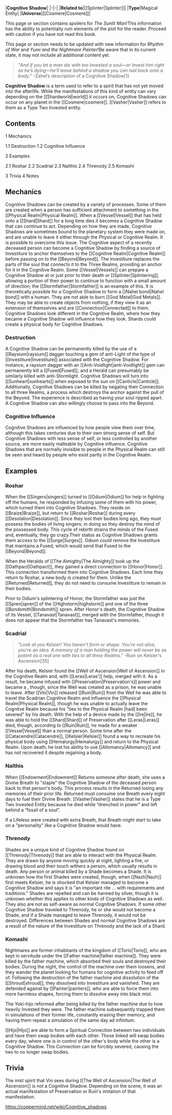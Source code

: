 |**Cognitive Shadow**|
|-|-|
|**Related to**|[[Splinter\|Splinter]]|
|**Type**|Magical Entity|
|**Universe**|[[Cosmere\|Cosmere]]|

This page or section contains spoilers for *The Sunlit Man*!This information has the ability to potentially ruin elements of the plot for the reader. Proceed with caution if you have not read this book.

This page or section needs to be updated with new information for *Rhythm of War* and *Yumi and the Nightmare Painter*!Be aware that in its current state, it may not include all additional content yet.

>“*And if you let a man die with too Invested a soul—or Invest him right as he’s dying—he’ll leave behind a shadow you can nail back onto a body.*”
\-Zahel’s description of a Cognitive Shadow[1]


**Cognitive Shadow** is a term used to refer to a spirit that has not yet moved into the afterlife. While the manifestations of this kind of entity can vary depending on the [[Shardworld\|world]] it occurs on, Cognitive Shadows can occur on any planet in the [[Cosmere\|cosmere]]. [[Vasher\|Vasher]] refers to them as a Type Two Invested entity.

## Contents

1 Mechanics

1.1 Destruction
1.2 Cognitive Influence


2 Examples

2.1 Roshar
2.2 Scadrial
2.3 Nalthis
2.4 Threnody
2.5 Komashi


3 Trivia
4 Notes


## Mechanics
Cognitive Shadows can be created by a variety of processes. Some of them are created when a person has sufficient attachment to something in the [[Physical Realm\|Physical Realm]]. When a [[Vessel\|Vessel]] that has held onto a [[Shard\|Shard]] for a long time dies it becomes a Cognitive Shadow that can continue to act. Depending on how they are made, Cognitive Shadows are sometimes bound to the planetary system they were made on, and are unable to leave it either through the Physical or Cognitive Realm. It is possible to overcome this issue.
The Cognitive aspect of a recently deceased person can become a Cognitive Shadow by finding a source of Investiture to anchor themselves to the [[Cognitive Realm\|Cognitive Realm]] before passing on to the [[Beyond\|Beyond]]. The Investiture replaces the parts of the soul that connects it to the Three Realms, providing an anchor for it in the Cognitive Realm. Some [[Vessel\|Vessels]] can prepare a Cognitive Shadow at or just prior to their death or [[Splinter\|Splintering]], allowing a portion of their power to continue to function with a small amount of direction; the [[Stormfather\|Stormfather]] is an example of this.
It is theoretically possible for a Cognitive Shadow to form a [[Nahel bond\|Nahel bond]] with a human. They are not able to burn [[God Metal\|God Metals]]. They may be able to create objects from nothing, if they view it as an extension of themselves and are [[Connection\|Connected]] to them.
Cognitive Shadows look different in the Cognitive Realm, where how they became a Cognitive Shadow will influence how they look. Shards could create a physical body for Cognitive Shadows.

### Destruction
A Cognitive Shadow can be permanently killed by the use of a [[Raysium\|raysium]] dagger touching a gem of anti-Light of the type of [[Investiture\|Investiture]] associated with the Cognitive Shadow. For instance, a raysium dagger with an [[Anti-Voidlight\|anti-Voidlight]] gem can permanently kill a [[Fused\|Fused]], and a Herald can presumably be similarly killed with anti-Stormlight. Cognitive Shadows will turn into [[Sunheart\|sunhearts]] when exposed to the sun on [[Canticle\|Canticle]].
Additionally, Cognitive Shadows can be killed by negating their Connection to all three Realms, a process which destroys the anchor against the pull of the Beyond. The experience is described as having your soul ripped apart.
A Cognitive Shadow can also willingly choose to pass into the Beyond.

### Cognitive Influence
Cognitive Shadows are influenced by how people view them over time, although this takes centuries due to their own strong sense of self. But Cognitive Shadows with less sense of self, or less controlled by another source, are more easily malleable by Cognitive influence. Cognitive Shadows that are normally invisible to people in the Physical Realm can still be seen and heard by people who exist partly in the Cognitive Realm.

## Examples
### Roshar

When the [[Singers\|singers]] turned to [[Odium\|Odium]] for help in fighting off the humans, he responded by infusing some of them with his power, which turned them into Cognitive Shadows. They reside on [[Braize\|Braize]], but return to [[Roshar\|Roshar]] during every [[Desolation\|Desolation]]. Since they lost their bodies long ago, they must possess the bodies of living singers; in doing so they destroy the mind of the possessed body. This cycle of rebirth strains the minds of the Fused and, eventually, they go crazy.Their status as Cognitive Shadows grants them access to the [[Surge\|Surges]]. Odium could remove the Investiture that maintains a Fused, which would send that Fused to the [[Beyond\|Beyond]].


When the Heralds of [[The Almighty\|The Almighty]] took up the [[Oathpact\|Oathpact]], they gained a direct connection to [[Honor\|Honor]]. This connection transformed them into Cognitive Shadows. Each time they return to Roshar, a new body is created for them. Unlike the [[Returned\|Returned]], they do not need to consume Investiture to remain in their bodies.


Prior to Odium's splintering of Honor, the Stormfather was just the [[Spren\|spren]] of the [[Highstorm\|highstorm]] and one of the three [[Bondsmith\|Bondsmith]] spren. After Honor's death, the Cognitive Shadow of its Vessel, [[Tanavast\|Tanavast]], merged with the Stormfather, though it does not appear that the Stormfather has Tanavast's memories.

### Scadrial

>“*Look at you Kelsier! You haven't form or shape. You're not alive, you're an idea. A memory of a man holding the power will never be as potent as a real one with ties to all three Realms.*”
\-Ruin on Kelsier's Ascension[35]

After his death, Kelsier found the [[Well of Ascension\|Well of Ascension]] in the Cognitive Realm and, with [[Leras\|Leras']] help, merged with it. As a result, he became infused with [[Preservation\|Preservation's]] power and became a , though, since the Well was created as a prison, he was unable to leave. After [[Vin\|Vin]] released [[Ruin\|Ruin]] from the Well he was able to travel the Scadrian Cognitive Realm and influence the [[Physical Realm\|Physical Realm]], though he was unable to actually leave the Cognitve Realm because his "ties to the Physical Realm [had] been severed" by his death. With the help of a device made by the [[Ire\|Ire]], he was able to hold the [[Shard\|Shard]] of Preservation after [[Leras\|Leras]] died, though, according to [[Ruin\|Ruin]], he made for a weaker [[Vessel\|Vessel]] than a normal person. Some time after the [[Catacendre\|Catacendre]], [[Kelsier\|Kelsier]] found a way to recreate his physical body using [[Hemalurgy\|Hemalurgy]] and return to the Physical Realm. Upon death, he lost his ability to use [[Allomancy\|Allomancy]] and has not recovered it despite regaining a body.

### Nalthis

When [[Endowment\|Endowment]] Returns someone after death, she uses a Divine Breath to "staple" the Cognitive Shadow of the deceased person back to that person's body. This process results in the Returned losing any memories of their prior life. Returned must consume one Breath every eight days to fuel their Divine Breath. [[Vasher\|Vasher]] states that he is a Type Two Invested Entity because he died while “drenched in power” and left behind a “fossil of a soul”.


If a Lifeless were created with extra Breath, that Breath might start to take on a "personality" like a Cognitive Shadow would have.

### Threnody

Shades are a unique kind of Cognitive Shadow found on [[Threnody\|Threnody]] that are able to interact with the Physical Realm. They are drawn by anyone moving quickly at night, lighting a fire, or drawing blood and their touch withers a person, which usually results in death. Any person or animal killed by a Shade becomes a Shade. It is unknown how the first Shades were created, though, when [[Nazh\|Nazh]] first meets Kelsier, he is shocked that Kelsier managed to become a Cognitive Shadow and says it is "an important rite ... with requirements and traditions." Shades are repelled and can be harmed by silver, though it is unknown whether this applies to other kinds of Cognitive Shadows as well. They also are not as self-aware as normal Cognitive Shadows. If some other Cognitive Shadow traveled to Threnody, he or she would not become a Shade, and if a Shade managed to leave Threnody, it would not be destroyed. Differences between Shades and normal Cognitive Shadows are a result of the nature of the Investiture on Threnody and the lack of a Shard.

### Komashi

Nightmares are former inhabitants of the kingdom of [[Torio\|Torio]], who are kept in servitude under the [[Father machine\|father machine]]. They were killed by the father machine, which absorbed their souls and destroyed their bodies. During the night, the control of the machine over them loosens, and they wander the planet looking for humans for cognitive activity to feed off of. Following the destruction of the father machine and dissolution of the [[Shroud\|shroud]], they dissolved into Investiture and vanished.
They are defended against by [[Painter\|painters]], who are able to force them into more harmless shapes, forcing them to dissolve away into black mist.


The Yoki-hijo reformed after being killed by the father machine due to how heavily Invested they were. The father machine subsequently trapped them in simulations of their former life, constantly erasing their memory, and having them repeat a simulation of the same day ad infinitum.


[[Hijo\|Hijo]] are able to form a Spiritual Connection between two individuals and have them swap bodies with each other. Those linked will swap bodies every day, where one is in control of the other's body while the other is a Cognitive Shadow. This Connection can be forcibly severed, causing the two to no longer swap bodies.

## Trivia
The mist spirit that Vin sees during [[The Well of Ascension\|The Well of Ascension]] is not a Cognitive Shadow. Depending on the scene, it was an actual manifestation of Preservation or Ruin's imitation of that manifestation.


https://coppermind.net/wiki/Cognitive_shadows